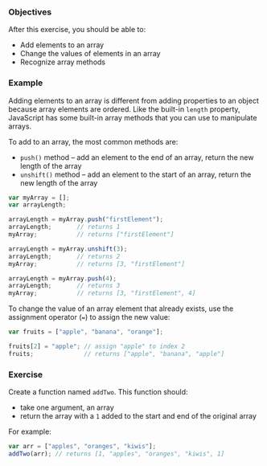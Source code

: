 <!--{ ids:[184], language:'JavaScript', type:'workshop', order: 3, name:'Add Elements', description:'Add elements to an array' }-->

### Objectives

After this exercise, you should be able to:

- Add elements to an array
- Change the values of elements in an array
- Recognize array methods

### Example

Adding elements to an array is different from adding properties to an object because array elements are ordered. Like the built-in `length` property, JavaScript has some built-in array methods that you can use to manipulate arrays.

To add to an array, the most common methods are:

- `push()` method – add an element to the end of an array, return the new length of the array
- `unshift()` method – add an element to the start of an array, return the new length of the array

```js
var myArray = [];
var arrayLength;

arrayLength = myArray.push("firstElement");
arrayLength;       // returns 1
myArray;           // returns ["firstElement"]

arrayLength = myArray.unshift(3);
arrayLength;       // returns 2
myArray;           // returns [3, "firstElement"]

arrayLength = myArray.push(4);
arrayLength;       // returns 3
myArray;           // returns [3, "firstElement", 4]
```

To change the value of an array element that already exists, use the assignment operator (`=`) to assign the new value:

```js
var fruits = ["apple", "banana", "orange"];

fruits[2] = "apple"; // assign "apple" to index 2
fruits;              // returns ["apple", "banana", "apple"]
```

### Exercise

Create a function named `addTwo`. This function should:

  - take one argument, an array
  - return the array with a `1` added to the start and end of the original array

For example:

```js
var arr = ["apples", "oranges", "kiwis"];
addTwo(arr); // returns [1, "apples", "oranges", "kiwis", 1]
```
